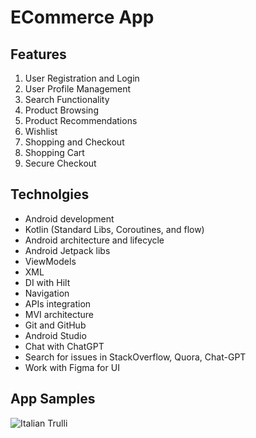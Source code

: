 # ECommerce App 
## Features
1. User Registration and Login
2. User Profile Management
3. Search Functionality
4. Product Browsing
5. Product Recommendations
6. Wishlist
7. Shopping and Checkout
8. Shopping Cart
9. Secure Checkout

## Technolgies 
* Android development
* Kotlin (Standard Libs, Coroutines, and flow)
* Android architecture and lifecycle
* Android Jetpack libs
* ViewModels
* XML
* DI with Hilt
* Navigation
* APIs integration
* MVI architecture
* Git and GitHub
* Android Studio
* Chat with ChatGPT
* Search for issues in StackOverflow, Quora, Chat-GPT
* Work with Figma for UI

## App Samples 
<img src="https://github.com/AhmedAbdelaziz207/App-s-Assets-/blob/main/Ecommerce/images/Screenshot%202024-07-17%20171131.png" alt="Italian Trulli">


